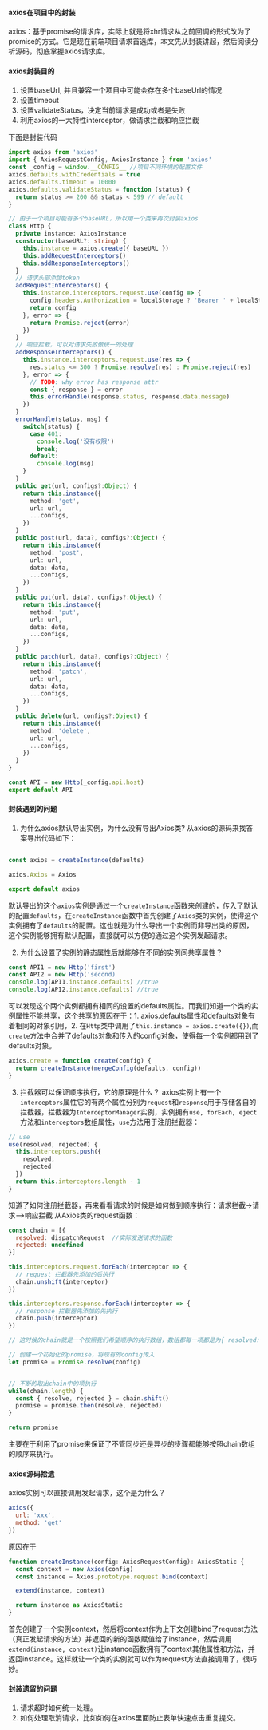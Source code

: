 #### axios在项目中的封装
axios：基于promise的请求库，实际上就是将xhr请求从之前回调的形式改为了promise的方式。它是现在前端项目请求首选库，本文先从封装讲起，然后阅读分析源码，彻底掌握axios请求库。
#### axios封装目的
1. 设置baseUrl, 并且兼容一个项目中可能会存在多个baseUrl的情况
2. 设置timeout
3. 设置validateStatus，决定当前请求是成功或者是失败
4. 利用axios的一大特性interceptor，做请求拦截和响应拦截

下面是封装代码
```typescript
import axios from 'axios'
import { AxiosRequestConfig, AxiosInstance } from 'axios'
const _config = window.__CONFIG__ //项目不同环境的配置文件
axios.defaults.withCredentials = true
axios.defaults.timeout = 10000
axios.defaults.validateStatus = function (status) {
  return status >= 200 && status < 599 // default
}

// 由于一个项目可能有多个baseURL，所以用一个类来再次封装axios
class Http {
  private instance: AxiosInstance
  constructor(baseURL?: string) {
    this.instance = axios.create({ baseURL })
    this.addRequestInterceptors()
    this.addResponseInterceptors()
  }
  // 请求头部添加token
  addRequestInterceptors() {
    this.instance.interceptors.request.use(config => {
      config.headers.Authorization = localStorage ? 'Bearer ' + localStorage.getItem('token') |''
      return config
    }, error => {
      return Promise.reject(error)
    })
  }
  // 响应拦截，可以对请求失败做统一的处理
  addResponseInterceptors() {
    this.instance.interceptors.request.use(res => {
      res.status <= 300 ? Promise.resolve(res) : Promise.reject(res)
    }, error => {
      // TODO: why error has response attr
      const { response } = error
      this.errorHandle(response.status, response.data.message)
    })
  }
  errorHandle(status, msg) {
    switch(status) {
      case 401:
        console.log('没有权限')
        break;
      default:
        console.log(msg)
    }
  }
  public get(url, configs?:Object) {
    return this.instance({
      method: 'get',
      url: url,
      ...configs,
    })
  }
  public post(url, data?, configs?:Object) {
    return this.instance({
      method: 'post',
      url: url,
      data: data,
      ...configs,
    })
  }
  public put(url, data?, configs?:Object) {
    return this.instance({
      method: 'put',
      url: url,
      data: data,
      ...configs,
    })
  }
  public patch(url, data?, configs?:Object) {
    return this.instance({
      method: 'patch',
      url: url,
      data: data,
      ...configs,
    })
  }
  public delete(url, configs?:Object) {
    return this.instance({
      method: 'delete',
      url: url,
      ...configs,
    })
  }
}

const API = new Http(_config.api.host)
export default API
```
#### 封装遇到的问题
1. 为什么axios默认导出实例，为什么没有导出Axios类?
从axios的源码来找答案导出代码如下：
```js

const axios = createInstance(defaults)

axios.Axios = Axios

export default axios
```
默认导出的这个`axios`实例是通过一个`createInstance`函数来创建的，传入了默认的配置`defaults`，在`createInstance`函数中首先创建了`Axios`类的实例，使得这个实例拥有了`defaults`的配置。这也就是为什么导出一个实例而非导出类的原因，这个实例能够拥有默认配置，直接就可以方便的通过这个实例发起请求。


2. 为什么设置了实例的静态属性后就能够在不同的实例间共享属性？
```js
const API1 = new Http('first')
const API2 = new Http('second)
console.log(API1.instance.defaults) //true
console.log(API2.instance.defaults) //true
```
可以发现这个两个实例都拥有相同的设置的defaults属性。而我们知道一个类的实例属性不能共享，这个共享的原因在于：1. axios.defaults属性和defaults对象有着相同的对象引用，2. 在`Http`类中调用了`this.instance = axios.create({})`,而`create`方法中合并了defaults对象和传入的config对象，使得每一个实例都用到了defaults对象。
```js
axios.create = function create(config) {
  return createInstance(mergeConfig(defaults, config))
}
```
3. 拦截器可以保证顺序执行，它的原理是什么？
axios实例上有一个`interceptors`属性它的有两个属性分别为`request`和`response`用于存储各自的拦截器，拦截器为`InterceptorManager`实例，实例拥有`use, forEach, eject`方法和`interceptors`数组属性，`use`方法用于注册拦截器：
```js
// use
use(resolved, rejected) {
  this.interceptors.push({
    resolved,
    rejected
  })
  return this.interceptors.length - 1
}
```
知道了如何注册拦截器，再来看看请求的时候是如何做到顺序执行：请求拦截->请求—>响应拦截
从Axios类的request函数：
```js
const chain = [{
  resolved: dispatchRequest  //实际发送请求的函数
  rejected: undefined
}]

this.interceptors.request.forEach(interceptor => {
  // request 拦截器先添加的后执行
  chain.unshift(interceptor)
})

this.interceptors.response.forEach(interceptor => {
  // response 拦截器先添加的先执行
  chain.push(interceptor)
})

// 这时候的chain就是一个按照我们希望顺序的执行数组，数组都每一项都是为{ resolved: fn, reject: fn | undefined }格式

// 创建一个初始化的promise，将现有的config传入
let promise = Promise.resolve(config)


// 不断的取出chain中的项执行
while(chain.length) {
  const { resolve, rejected } = chain.shift()
  promise = promise.then(resolve, rejected)
}

return promise
```
主要在于利用了promise来保证了不管同步还是异步的步骤都能够按照chain数组的顺序来执行。

#### axios源码拾遗
axios实例可以直接调用发起请求，这个是为什么？
```js
axios({
  url: 'xxx',
  method: 'get'
})
```
原因在于
```js
function createInstance(config: AxiosRequestConfig): AxiosStatic {
  const context = new Axios(config)
  const instance = Axios.prototype.request.bind(context)

  extend(instance, context)

  return instance as AxiosStatic
}
```
首先创建了一个实例context，然后将context作为上下文创建bind了request方法（真正发起请求的方法）并返回的新的函数赋值给了instance，然后调用`extend(instance, context)`让instance函数拥有了context其他属性和方法，并返回instance。这样就让一个类的实例就可以作为request方法直接调用了，很巧妙。

#### 封装遗留的问题
1. 请求超时如何统一处理。
2. 如何处理取消请求，比如如何在axios里面防止表单快速点击重复提交。
